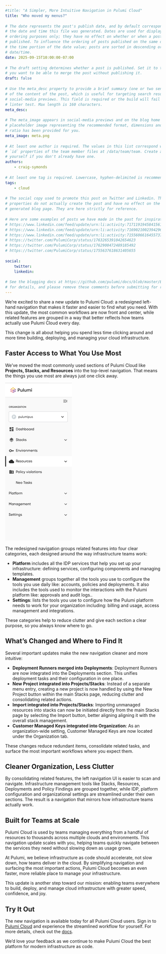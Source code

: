 ```yaml
---
#title: "A Simpler, More Intuitive Navigation in Pulumi Cloud"
title: "Who moved my menus?"

# The date represents the post's publish date, and by default corresponds with
# the date and time this file was generated. Dates are used for display and
# ordering purposes only; they have no effect on whether or when a post is
# published. To influence the ordering of posts published on the same date, use
# the time portion of the date value; posts are sorted in descending order by
# date/time.
date: 2025-09-15T10:00:00-07:00

# The draft setting determines whether a post is published. Set it to true if
# you want to be able to merge the post without publishing it.
draft: false

# Use the meta_desc property to provide a brief summary (one or two sentences)
# of the content of the post, which is useful for targeting search results or
# social-media previews. This field is required or the build will fail the
# linter test. Max length is 160 characters.
meta_desc:

# The meta_image appears in social-media previews and on the blog home page. A
# placeholder image representing the recommended format, dimensions and aspect
# ratio has been provided for you.
meta_image: meta.png

# At least one author is required. The values in this list correspond with the
# `id` properties of the team member files at /data/team/team. Create a file for
# yourself if you don't already have one.
authors:
    - craig-symonds

# At least one tag is required. Lowercase, hyphen-delimited is recommended.
tags:
    - cloud

# The social copy used to promote this post on Twitter and Linkedin. These
# properties do not actually create the post and have no effect on the
# generated blog page. They are here strictly for reference.

# Here are some examples of posts we have made in the past for inspiration:
# https://www.linkedin.com/feed/update/urn:li:activity:7171191945841561601
# https://www.linkedin.com/feed/update/urn:li:activity:7169021002394296320
# https://www.linkedin.com/feed/update/urn:li:activity:7155606616455737345
# https://twitter.com/PulumiCorp/status/1763265391042654623
# https://twitter.com/PulumiCorp/status/1762900472489185492
# https://twitter.com/PulumiCorp/status/1755637618631405655

social:
    twitter:
    linkedin:

# See the blogging docs at https://github.com/pulumi/docs/blob/master/BLOGGING.md
# for details, and please remove these comments before submitting for review.
---
```


We’re excited to share a new update to Pulumi Cloud: a redesigned left-hand navigation that makes it faster and easier to find what you need. With this update, the most common workflows are now front and center, while related features are grouped in a way that better reflects how teams actually use Pulumi Cloud every day.

This change is all about helping you spend less time clicking around and more time building, deploying, and managing your cloud infrastructure.

<!--more-->

## Faster Access to What You Use Most
We’ve moved the most commonly used sections of Pulumi Cloud like **Projects, Stacks, and Resources** into the top-level navigation. That means the things you use most are always just one click away.

![Left Navigation](left-nav.png)

The redesigned navigation groups related features into four clear categories, each designed around the way infrastructure teams work:
- **Platform** includes all the IDP services that help you set up your infrastructure: defining services, configuring components and managing templates.
- **Management** groups together all the tools you use to configure the tools you use daily like: accounts, policies and deployments. It also includes the tools used to monitor the interactions with the Pulumi platform like: approvals and audit logs..
- **Settings**: lists the tools you use to configure how the Pulumi platform needs to work for your organization including: billing and usage, access management and integrations.

These categories help to reduce clutter and give each section a clear purpose, so you always know where to go.

## What’s Changed and Where to Find It
Several important updates make the new navigation cleaner and more intuitive:
- **Deployment Runners merged into Deployments**: Deployment Runners are now integrated into the Deployments section. This unifies deployment tasks and their configuration in one place.
- **New Project integrated into Projects/Stacks**: Instead of a separate menu entry, creating a new project is now handled by using the New Project button within the main Stacks page, reducing clutter and consolidating related actions.
- **Import integrated into Projects/Stacks**: Importing unmanaged resources into stacks can now be initiated directly from the main Stacks page by selecting the Import button, better aligning aligning it with the overall stack management.
- **Customer Managed Keys integrated into Organization**: As an organization-wide setting, Customer Managed Keys are now located under the Organization tab.

These changes reduce redundant items, consolidate related tasks, and surface the most important workflows where you expect them.
## Cleaner Organization, Less Clutter
By consolidating related features, the left navigation UI is easier to scan and navigate. Infrastructure management tools like Stacks, Resources, Deployments and Policy Findings are grouped together, while IDP, platform configuration and organizational settings are streamlined under their own sections. The result is a navigation that mirrors how infrastructure teams actually work.
## Built for Teams at Scale
Pulumi Cloud is used by teams managing everything from a handful of resources to thousands across multiple clouds and environments. This navigation update scales with you, helping teams quickly navigate between the services they need without slowing down as usage grows.

At Pulumi, we believe infrastructure as code should accelerate, not slow down, how teams deliver in the cloud. By simplifying navigation and surfacing the most important actions, Pulumi Cloud becomes an even faster, more reliable place to manage your infrastructure.  

This update is another step toward our mission: enabling teams everywhere to build, deploy, and manage cloud infrastructure with greater speed, confidence, and joy.
## Try It Out
The new navigation is available today for all Pulumi Cloud users. Sign in to [Pulumi Cloud](https://app.pulumi.com) and experience the streamlined workflow for yourself. For more details, check out the [docs](https://www.pulumi.com/docs/).  

We’d love your feedback as we continue to make Pulumi Cloud the best platform for modern infrastructure as code.
